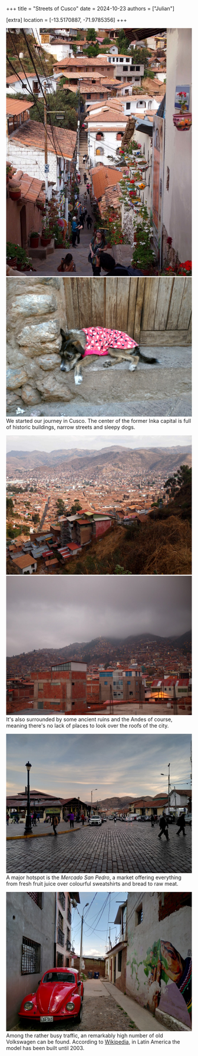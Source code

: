 +++
title = "Streets of Cusco"
date = 2024-10-23
authors = ["Julian"]

[extra]
location = [-13.5170887, -71.9785356]
+++

![A narrow alley with stairs between white buildings with terracotta roofs and pottet plants at their walls](sanblas.jpg)
![A dog wearing a pink fleece jacket, lying on a door step](dog.jpg)
We started our journey in Cusco.
The center of the former Inka capital is full of historic buildings, narrow streets and sleepy dogs.

![View over the red roofs of Cusco with Andean mountains visible in the background](peru.jpg)
![View up a hill reaching into the clouds, full of Peruvian buildings with street lights visible between them](rooftops.jpg)
It's also surrounded by some ancient ruins and the Andes of course, meaning there's no lack of places to look over the roofs of the city.

![The rusty roof of Cusco's Mercado San Pedro next to a busy cobble-stone street with people and cars](mercado.jpg)
A major hotspot is the _Mercado San Pedro_, a market offering everything from fresh fruit juice over colourful sweatshirts and bread to raw meat.

![A red VW Beetle parked in a dead end between houses with a graffiti and wires traversing up in the air](beetle.jpg)
Among the rather busy traffic, an remarkably high number of old Volkswagen can be found.
According to [Wikipedia](https://de.wikipedia.org/wiki/VW_K%C3%A4fer), in Latin America the model has been built until 2003.
